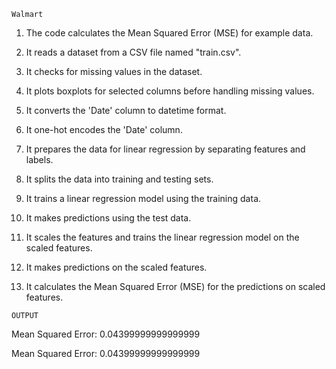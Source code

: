 `Walmart`

1. The code calculates the Mean Squared Error (MSE) for example data.

2. It reads a dataset from a CSV file named "train.csv".
3. It checks for missing values in the dataset.
4. It plots boxplots for selected columns before handling missing values.
5. It converts the 'Date' column to datetime format.
6. It one-hot encodes the 'Date' column.
7. It prepares the data for linear regression by separating features and labels.
8. It splits the data into training and testing sets.
9. It trains a linear regression model using the training data.
10. It makes predictions using the test data.
11. It scales the features and trains the linear regression model on the scaled features.
12. It makes predictions on the scaled features.
13. It calculates the Mean Squared Error (MSE) for the predictions on scaled features.

`OUTPUT`

Mean Squared Error: 0.04399999999999999

Mean Squared Error: 0.04399999999999999



